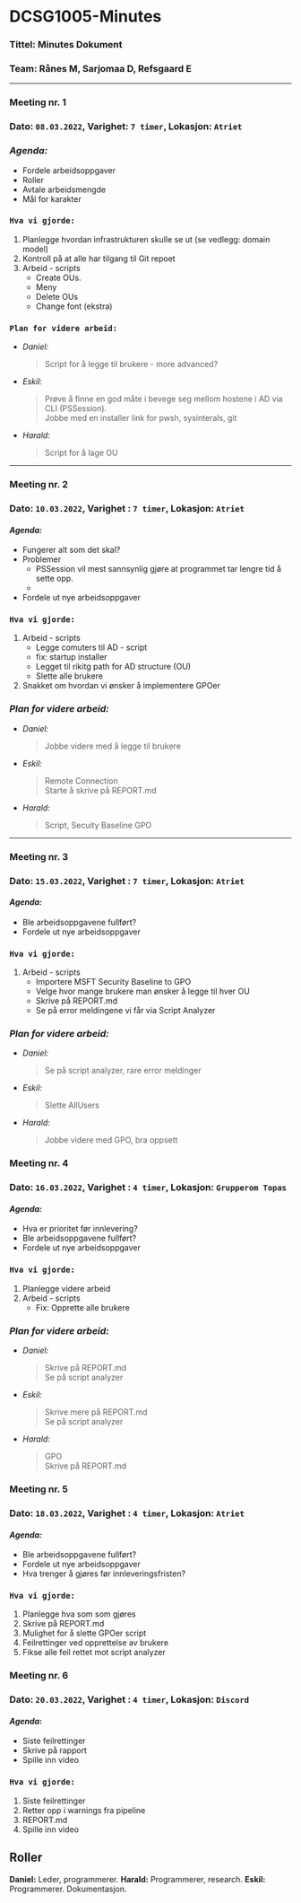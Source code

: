 
# DCSG1005-Minutes

### Tittel: Minutes Dokument
### Team: Rånes M, Sarjomaa D, Refsgaard E
---


### Meeting nr. 1 
### Dato: `08.03.2022`, Varighet: `7 timer`, Lokasjon: `Atriet`
### *Agenda:*
- Fordele arbeidsoppgaver
- Roller
- Avtale arbeidsmengde
- Mål for karakter

### `Hva vi gjorde:`
1. Planlegge hvordan infrastrukturen skulle se ut (se vedlegg: domain model)
2. Kontroll på at alle har tilgang til Git repoet
3. Arbeid - scripts
    - Create OUs.
    - Meny
    - Delete OUs
    - Change font (ekstra) 

### `Plan for videre arbeid:`
- *Daniel:* 
    >Script for å legge til brukere - more advanced?
- *Eskil:* 
    >Prøve å finne en god måte i bevege seg mellom hostene i AD via CLI (PSSession).  
    >Jobbe med en installer link for pwsh, sysinterals, git
- *Harald:* 
    >Script for å lage OU  

---
### Meeting nr. 2 
### Dato: `10.03.2022`,  Varighet : `7 timer`, Lokasjon: `Atriet`
#### *Agenda:*
- Fungerer alt som det skal?
- Problemer
    - PSSession vil mest sannsynlig gjøre at programmet tar lengre tid å sette opp.
    - 
- Fordele ut nye arbeidsoppgaver

### `Hva vi gjorde:`
1. Arbeid - scripts
    - Legge comuters til AD - script
    - fix: startup installer
    - Legget til rikitg path for AD structure (OU)
    - Slette alle brukere
2. Snakket om hvordan vi ønsker å implementere GPOer


### *Plan for videre arbeid:*
- *Daniel:* 
    >Jobbe videre med å legge til brukere
- *Eskil:* 
    >Remote Connection  
    >Starte å skrive på REPORT.md
- *Harald:* 
    >Script, Secuity Baseline GPO

---
### Meeting nr. 3 
### Dato: `15.03.2022`,  Varighet : `7 timer`, Lokasjon: `Atriet`
#### *Agenda:*
- Ble arbeidsoppgavene fullført?
- Fordele ut nye arbeidsoppgaver

### `Hva vi gjorde:`
1. Arbeid - scripts
    - Importere MSFT Security Baseline to GPO
    - Velge hvor mange brukere man ønsker å legge til hver OU
    - Skrive på REPORT.md
    - Se på error meldingene vi får via Script Analyzer


### *Plan for videre arbeid:*
- *Daniel:* 
    >Se på script analyzer, rare error meldinger
- *Eskil:* 
    >Slette AllUsers
- *Harald:* 
    >Jobbe videre med GPO, bra oppsett

### Meeting nr. 4 
### Dato: `16.03.2022`,  Varighet : `4 timer`, Lokasjon: `Grupperom Topas`
#### *Agenda:*
- Hva er prioritet før innlevering?
- Ble arbeidsoppgavene fullført?
- Fordele ut nye arbeidsoppgaver

### `Hva vi gjorde:`

1. Planlegge videre arbeid
2. Arbeid - scripts
    - Fix: Opprette alle brukere

### *Plan for videre arbeid:*
- *Daniel:* 
    >Skrive på REPORT.md  
    >Se på script analyzer
- *Eskil:* 
    >Skrive mere på REPORT.md  
    >Se på script analyzer
- *Harald:* 
    >GPO  
    >Skrive på REPORT.md


### Meeting nr. 5 
### Dato: `18.03.2022`,  Varighet : `4 timer`, Lokasjon: `Atriet`
#### *Agenda:*
- Ble arbeidsoppgavene fullført?
- Fordele ut nye arbeidsoppgaver
- Hva trenger å gjøres før innleveringsfristen? 

### `Hva vi gjorde:`

1. Planlegge hva som som gjøres
2. Skrive på REPORT.md
3. Mulighet for å slette GPOer script
4. Feilrettinger ved opprettelse av brukere
5. Fikse alle feil rettet mot script analyzer

### Meeting nr. 6
### Dato: `20.03.2022`,  Varighet : `4 timer`, Lokasjon: `Discord`
#### *Agenda:*
- Siste feilrettinger
- Skrive på rapport
- Spille inn video

### `Hva vi gjorde:`
1. Siste feilrettinger
2. Retter opp i warnings fra pipeline
3. REPORT.md
4. Spille inn video

## Roller
**Daniel:** Leder, programmerer.
**Harald:** Programmerer, research.
**Eskil:** Programmerer. Dokumentasjon.